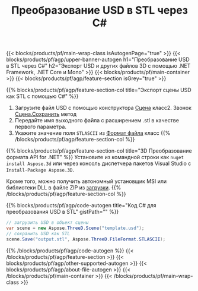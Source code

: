 ﻿---
title: Преобразование USD в STL через C# 
description: Преобразуйте USD и другие 3D файлы, используя .NET API
url: /ru/net/conversion/usd-to-stl/
family: 3d
platformtag: net
feature: conversion
informat: USD
outformat: STL
otherformats: OBJ DXF DAE DRC RVM STL ASE FBX 
---
{{< blocks/products/pf/main-wrap-class isAutogenPage="true" >}}
{{< blocks/products/pf/agp/upper-banner-autogen h1="Преобразование USD в STL через C#" h2="Экспорт USD и других файлов 3D с помощью .NET Framework, .NET Core и Mono" >}}
{{< blocks/products/pf/main-container >}}
{{< blocks/products/pf/agp/feature-section isGrey="true" >}}

{{% blocks/products/pf/agp/feature-section-col title="Экспорт сцены USD как STL с помощью C#" %}}
1. Загрузите файл USD с помощью конструктора [Сцена](https://apireference.aspose.com/3d/net/aspose.threed/scene) класс2. Звонок [Сцена.Сохранить](https://apireference.aspose.com/3d/net/aspose.threed/scene/methods/save/index) метод
3. Передайте имя выходного файла с расширением .stl в качестве первого параметра.
4. Укажите значение поля `STLASCII` из [Формат файла](https://apireference.aspose.com/3d/net/aspose.threed/fileformat/fields/index) класс
{{% /blocks/products/pf/agp/feature-section-col %}}

{{% blocks/products/pf/agp/feature-section-col title="3D Преобразование формата API for .NET" %}}
Установите из командной строки как ```nuget install Aspose.3d``` или через консоль диспетчера пакетов Visual Studio с ```Install-Package Aspose.3D```.

Кроме того, можно получить автономный установщик MSI или библиотеки DLL в файле ZIP из [загрузки](https://downloads.aspose.com/3d/net).
{{% /blocks/products/pf/agp/feature-section-col %}}

{{% blocks/products/pf/agp/code-autogen title="Код C# для преобразования USD в STL" gistPath="" %}}
```cs
// загрузить USD в объект сцены 
var scene = new Aspose.ThreeD.Scene("template.usd");
// сохранить USD как STL 
scene.Save("output.stl", Aspose.ThreeD.FileFormat.STLASCII);

```
{{% /blocks/products/pf/agp/code-autogen %}}
{{< /blocks/products/pf/agp/feature-section >}}
{{< blocks/products/pf/agp/other-supported-autogen >}}
{{< blocks/products/pf/agp/about-file-autogen >}}
{{< /blocks/products/pf/main-container >}}
{{< /blocks/products/pf/main-wrap-class >}}